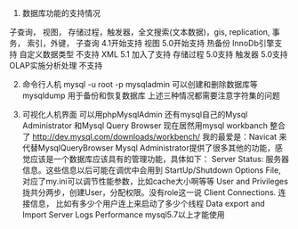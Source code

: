 1. 数据库功能的支持情况

子查询， 视图， 存储过程，触发器，全文搜索(文本数据)，gis, replication, 事务， 索引，外键，
子查询  4.1开始支持
视图    5.0开始支持
热备份   InnoDb引擎支持
自定义数据类型  不支持
XML  5.1 加入了支持
存储过程  5.0支持
触发器     5.0支持
OLAP实施分析处理   不支持

2. 命令行人机
    mysql -u root -p
    mysqladmin  可以创建和删除数据库等
    mysqldump 用于备份和恢复数据库
    上述三种情况都需要注意字符集的问题

3. 可视化人机界面
    可以用phpMysqlAdmin
    还有mysql自己的Mysql Administrator 和Mysql Query Browser  现在居然用mysql workbanch 整合了
    http://dev.mysql.com/downloads/workbench/
    我的最爱是：Navicat 来代替MysqlQueryBrowser
    Mysql Administrator提供了很多其他的功能，感觉应该是一个数据库应该具有的管理功能，具体如下：
Server Status: 服务器信息。这些信息以后可能在调优中会用到
StartUp/Shutdown
Options File, 对应了my.ini可以调节性能参数，比如cache大小啊等等
User and Privileges 拢共分两步，创建User，分配权限。没有role这一说
Client Connections. 连接信息， 比如有多少个用户连上来启动了多少个线程
Data export and Import
Server Logs
Performance mysql5.7以上才能使用
    